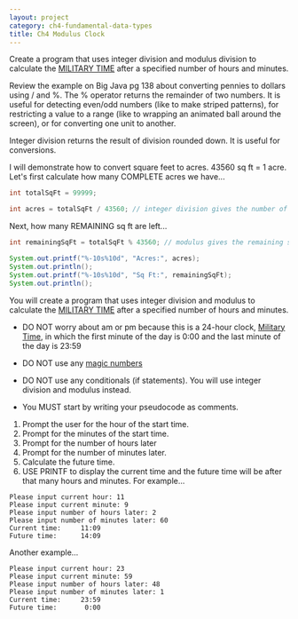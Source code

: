 ```yaml
---
layout: project
category: ch4-fundamental-data-types
title: Ch4 Modulus Clock
---
```

Create a program that uses integer division and modulus division to calculate the [MILITARY TIME](https://en.wikipedia.org/wiki/24-hour_clock) after a specified number of hours and minutes.

Review the example on Big Java pg 138 about converting pennies to dollars using / and %. The % operator returns the remainder of two numbers. It is useful for detecting even/odd numbers (like to make striped patterns), for restricting a value to a range (like to wrapping an animated ball around the screen), or for converting one unit to another.

Integer division returns the result of division rounded down. It is useful for conversions.

I will demonstrate how to convert square feet to acres. 43560 sq ft = 1 acre. Let's first calculate how many COMPLETE acres we have...
```java
int totalSqFt = 99999;

int acres = totalSqFt / 43560; // integer division gives the number of whole acres
```
Next, how many REMAINING sq ft are left...
```java
int remainingSqFt = totalSqFt % 43560; // modulus gives the remaining sq ft

System.out.printf("%-10s%10d", "Acres:", acres);
System.out.println();
System.out.printf("%-10s%10d", "Sq Ft:", remainingSqFt);
System.out.println();
```

You will create a program that uses integer division and modulus to calculate the [MILITARY TIME](https://en.wikipedia.org/wiki/24-hour_clock) after a specified number of hours and minutes.

  - DO NOT worry about am or pm because this is a 24-hour clock, [Military Time](https://en.wikipedia.org/wiki/24-hour_clock), in which the first minute of the day is 0:00 and the last minute of the day is 23:59

  - DO NOT use any [magic numbers]

  - DO NOT use any conditionals (if statements). You will use integer division and modulus instead.

  - You MUST start by writing your pseudocode as comments.

1.  Prompt the user for the hour of the start time.
1.  Prompt for the minutes of the start time.
1.  Prompt for the number of hours later
1.  Prompt for the number of minutes later.
1.  Calculate the future time.
1.  USE PRINTF to display the current time and the future time will be after that many hours and minutes. For example...
```
Please input current hour: 11
Please input current minute: 9
Please input number of hours later: 2
Please input number of minutes later: 60
Current time:     11:09
Future time:      14:09
```
Another example...
```
Please input current hour: 23
Please input current minute: 59
Please input number of hours later: 48
Please input number of minutes later: 1
Current time:     23:59
Future time:       0:00
```

[magic numbers]: https://en.wikipedia.org/wiki/Magic_number_(programming)#Unnamed_numerical_constants
